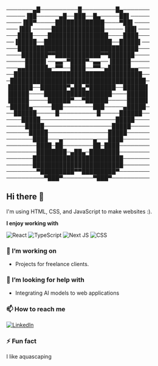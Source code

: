 ───────▄█──────────█─────────█▄───────
─────▐██──────▄█──███──█▄─────██▌─────
────▐██▀─────█████████████────▀██▌────
───▐██▌─────██████████████─────▐██▌───
───████────████████████████────████───
──▐█████──██████████████████──█████▌──
───████████████████████████████████───
────███████▀▀████████████▀▀███████────
─────█████▌──▄▄─▀████▀─▄▄──▐█████─────
───▄▄██████▄─▀▀──████──▀▀─▄██████▄▄───
──██████████████████████████████████──
─████████████████████████████████████─
▐██████──███████▀▄██▄▀███████──██████▌
▐█████────██████████████████────█████▌
▐█████─────██████▀──▀██████─────█████▌
─█████▄─────███────────███─────▄█████─
──██████─────█──────────█─────██████──
────█████────────────────────█████────
─────█████──────────────────█████─────
──────█████────────────────█████──────
───────████───▄────────▄───████───────
────────████─██────────██─████────────
────────████████─▄██▄─████████────────
───────████████████████████████───────
───────████████████████████████───────
────────▀█████████▀▀█████████▀────────
──────────▀███▀────────▀███▀──────────


 
## Hi there 👋

I'm using HTML, CSS, and JavaScript to make websites :). 

**I enjoy working with**

<div display="flex">
  <img src="https://img.shields.io/badge/react-%2320232a.svg?style=for-the-badge&logo=react&logoColor=%2361DAFB" alt="React"/>
  <img src="https://img.shields.io/badge/typescript-%23007ACC.svg?style=for-the-badge&logo=typescript&logoColor=white" alt="TypeScript"/>
  <img src="https://img.shields.io/badge/Next-black?style=for-the-badge&logo=next.js&logoColor=white" alt="Next JS"/>
  <img src="https://img.shields.io/badge/css3-%231572B6.svg?style=for-the-badge&logo=css3&logoColor=white" alt="CSS"/>
</div>

### 🔭 I’m working on

- Projects for freelance clients.

### 🤔 I’m looking for help with

- Integrating AI models to web applications

### 📫 How to reach me

<div display="flex">
  <a href="https://www.linkedin.com/in/luis-magana-magana/">
    <img src="https://img.shields.io/badge/linkedin-%230077B5.svg?style=for-the-badge&logo=linkedin&logoColor=white" alt="LinkedIn"/>
  </a>
</div>

### ⚡ Fun fact

I like aquascaping 

